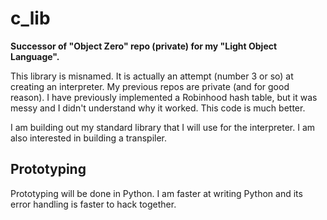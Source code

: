 # c_lib

**Successor of "Object Zero" repo (private) for my "Light Object Language".**

This library is misnamed. It is actually an attempt (number 3 or so) at creating an interpreter. My previous repos are private (and for good reason). I have previously implemented a Robinhood hash table, but it was messy and I didn't understand why it worked. This code is much better.

I am building out my standard library that I will use for the interpreter. I am also interested in building a transpiler.

## Prototyping

Prototyping will be done in Python. I am faster at writing Python and its error handling is faster to hack together.
